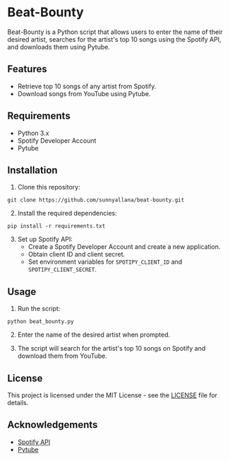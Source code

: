 # Beat-Bounty

Beat-Bounty is a Python script that allows users to enter the name of their desired artist, searches for the artist's top 10 songs using the Spotify API, and downloads them using Pytube.

## Features

- Retrieve top 10 songs of any artist from Spotify.
- Download songs from YouTube using Pytube.

## Requirements

- Python 3.x
- Spotify Developer Account
- Pytube

## Installation

1. Clone this repository:
```
git clone https://github.com/sunnyallana/beat-bounty.git
```

2. Install the required dependencies:
```
pip install -r requirements.txt
```

3. Set up Spotify API:
   - Create a Spotify Developer Account and create a new application.
   - Obtain client ID and client secret.
   - Set environment variables for `SPOTIPY_CLIENT_ID` and `SPOTIPY_CLIENT_SECRET`.

## Usage

1. Run the script:
```
python beat_bounty.py
```

2. Enter the name of the desired artist when prompted.

3. The script will search for the artist's top 10 songs on Spotify and download them from YouTube.

## License

This project is licensed under the MIT License - see the [LICENSE](LICENSE) file for details.

## Acknowledgements

- [Spotify API](https://developer.spotify.com/documentation/web-api/)
- [Pytube](https://github.com/pytube/pytube)

